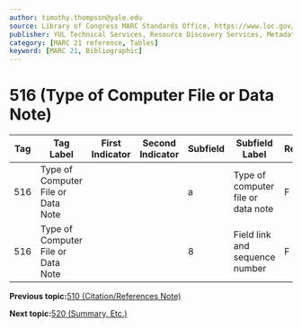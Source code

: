 ```yaml
---
author: timothy.thompson@yale.edu
source: Library of Congress MARC Standards Office, https://www.loc.gov/marc/bibliographic/bd516.html
publisher: YUL Technical Services, Resource Discovery Services, Metadata Services Unit
category: [MARC 21 reference, Tables]
keyword: [MARC 21, Bibliographic]
---
```


# 516 \(Type of Computer File or Data Note\)

|Tag|Tag Label|First Indicator|Second Indicator|Subfield|Subfield Label|Repeatable|
|---|---------|---------------|----------------|--------|--------------|----------|
|516|Type of Computer File or Data Note| | |a|Type of computer file or data note|F|
|516|Type of Computer File or Data Note| | |8|Field link and sequence number|F|

**Previous topic:**[510 \(Citation/References Note\)](../tables/510_bib_table.md)

**Next topic:**[520 \(Summary, Etc.\)](../tables/520_bib_table.md)

